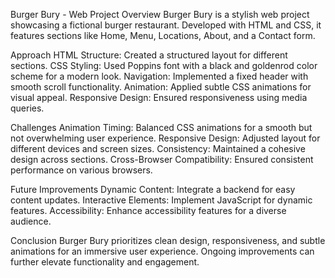 Burger Bury - Web Project
Overview
Burger Bury is a stylish web project showcasing a fictional burger restaurant. Developed with HTML and CSS, it features sections like Home, Menu, Locations, About, and a Contact form.

Approach
HTML Structure: Created a structured layout for different sections.
CSS Styling: Used Poppins font with a black and goldenrod color scheme for a modern look.
Navigation: Implemented a fixed header with smooth scroll functionality.
Animation: Applied subtle CSS animations for visual appeal.
Responsive Design: Ensured responsiveness using media queries.

Challenges
Animation Timing: Balanced CSS animations for a smooth but not overwhelming user experience.
Responsive Design: Adjusted layout for different devices and screen sizes.
Consistency: Maintained a cohesive design across sections.
Cross-Browser Compatibility: Ensured consistent performance on various browsers.

Future Improvements
Dynamic Content: Integrate a backend for easy content updates.
Interactive Elements: Implement JavaScript for dynamic features.
Accessibility: Enhance accessibility features for a diverse audience.

Conclusion
Burger Bury prioritizes clean design, responsiveness, and subtle animations for an immersive user experience. Ongoing improvements can further elevate functionality and engagement.
